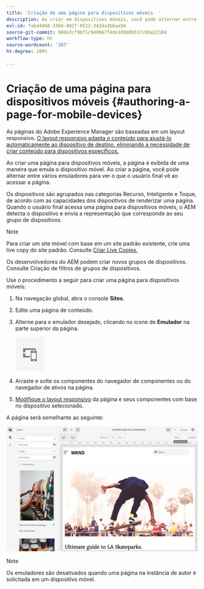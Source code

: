 ```yaml
---
title: 'Criação de uma página para dispositivos móveis  '
description: Ao criar em dispositivos móveis, você pode alternar entre vários emuladores para ver o que o usuário final vê
exl-id: fabd4468-3304-402f-9522-342da3bbae94
source-git-commit: 90de3cf9bf1c949667f4de109d0b517c6be22184
workflow-type: ht
source-wordcount: '267'
ht-degree: 100%

---
```


# Criação de uma página para dispositivos móveis    {#authoring-a-page-for-mobile-devices}

As páginas do Adobe Experience Manager são baseadas em um layout responsivo. [O layout responsivo adapta o conteúdo para ajustá-lo automaticamente ao dispositivo de destino, eliminando a necessidade de criar conteúdo para dispositivos específicos.](/help/sites-cloud/authoring/features/responsive-layout.md)

Ao criar uma página para dispositivos móveis, a página é exibida de uma maneira que emula o dispositivo móvel. Ao criar a página, você pode alternar entre vários emuladores para ver o que o usuário final vê ao acessar a página.

Os dispositivos são agrupados nas categorias Recurso, Inteligente e Toque, de acordo com as capacidades dos dispositivos de renderizar uma página. Quando o usuário final acessa uma página para dispositivos móveis, o AEM detecta o dispositivo e envia a representação que corresponde ao seu grupo de dispositivos.

>[!NOTE]
>
>Para criar um site móvel com base em um site padrão existente, crie uma live copy do site padrão. Consulte [Criar Live Copies.](/help/sites-cloud/administering/msm/creating-live-copies.md)
>
>Os desenvolvedores do AEM podem criar novos grupos de dispositivos. Consulte Criação de filtros de grupos de dispositivos.

<!--
>AEM developers can create new device groups. (See [Creating Device Group Filters](/help/sites-developing/groupfilters.md).)
-->

Use o procedimento a seguir para criar uma página para dispositivos móveis:

1. Na navegação global, abra o console **Sites**.
1. Edite uma página de conteúdo.
1. Alterne para o emulador desejado, clicando no ícone de **Emulador** na parte superior da página.

   ![Ícone de Emulador](/help/sites-cloud/authoring/assets/emulator.png)

1. Arraste e solte os componentes do navegador de componentes ou do navegador de ativos na página.
1. [Modifique o layout responsivo](/help/sites-cloud/authoring/features/responsive-layout.md) da página e seus componentes com base no dispositivo selecionado.

A página será semelhante ao seguinte:

![Exemplo de dispositivo móvel](/help/sites-cloud/authoring/assets/mobile.png)

>[!NOTE]
>
>Os emuladores são desativados quando uma página na instância de autor é solicitada em um dispositivo móvel.
